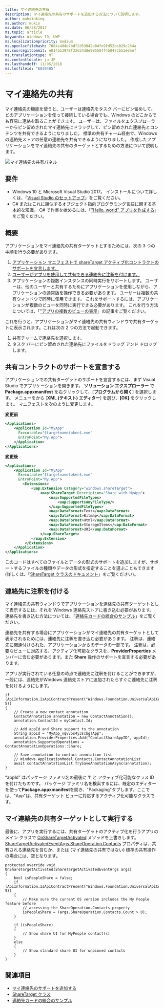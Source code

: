 ```yaml
---
title: マイ連絡先の共有
description: マイ連絡先の共有のサポートを追加する方法について説明します。
author: muhsinking
ms.author: mukin
ms.date: 06/28/2017
ms.topic: article
keywords: Windows 10, UWP
ms.localizationpriority: medium
ms.openlocfilehash: 7084c4dde7bdf2d59842a04fe9fd52bc029c264a
ms.sourcegitcommit: e814a13978f33654d8e995584f4b047cb53e0aef
ms.translationtype: MT
ms.contentlocale: ja-JP
ms.lasthandoff: 11/05/2018
ms.locfileid: "6039485"
---
```

# <a name="my-people-sharing"></a>マイ連絡先の共有

マイ連絡先の機能を使うと、ユーザーは連絡先をタスク バーにピン留めして、どのアプリケーションを使って接続している場合でも、Windows のどこからでも容易に連絡を取ることができます。 ユーザーは、ファイルをエクスプローラーからピン留めされたマイ連絡先にドラッグして、ピン留めされた連絡先とコンテンツを共有できるようになりました。 標準の共有チャーム経由で、Windows の連絡先ストアの任意の連絡先を共有できるようになりました。 作成したアプリケーションをマイ連絡先の共有のターゲットとするための方法について説明します。

![マイ連絡先の共有パネル](images/my-people-sharing.png)

## <a name="requirements"></a>要件

+ Windows 10 と Microsoft Visual Studio 2017。 インストールについて詳しくは、「[Visual Studio のセットアップ](https://docs.microsoft.com/en-us/windows/uwp/get-started/get-set-up)」をご覧ください。
+ C# またはこれに類似するオブジェクト指向プログラミング言語に関する基本的な知識。 C# で作業を始めるには、「["Hello, world" アプリを作成する](https://docs.microsoft.com/en-us/windows/uwp/get-started/create-a-hello-world-app-xaml-universal)」をご覧ください。

## <a name="overview"></a>概要

アプリケーションをマイ連絡先の共有ターゲットとするためには、次の 3 つの手順を行う必要があります。

1. [アプリケーション マニフェストで shareTarget アクティブ化コントラクトのサポートを宣言します。](https://docs.microsoft.com/en-us/windows/uwp/contacts-and-calendar/my-people-sharing#declaring-support-for-the-share-contract)
2. [ユーザーがアプリを使用して共有できる連絡先に注釈を付けます。](https://docs.microsoft.com/en-us/windows/uwp/contacts-and-calendar/my-people-sharing#annotating-contacts)
3. アプリケーションの複数インスタンスの同時実行をサポートします。  ユーザーは、他のユーザーと共有するためにアプリケーションを使用しながら、アプリケーションの通常版を操作できる必要があります。 ユーザーは複数の共有ウィンドウで同時に使用できます。 これをサポートするには、アプリケーションが複数のビューを同時に実行できる必要があります。 これを行う方法については、「["アプリの複数のビューの表示](https://docs.microsoft.com/en-us/windows/uwp/layout/show-multiple-views)」の記事をご覧ください。

これを行うと、アプリケーションがマイ連絡先の共有ウィンドウで共有ターゲットに表示されます。これは次の 2 つの方法で起動できます。
1. 共有チャームで連絡先を選択します。
2. タスク バーにピン留めされた連絡先にファイルをドラッグ アンド ドロップします。

## <a name="declaring-support-for-the-share-contract"></a>共有コントラクトのサポートを宣言する

アプリケーションでの共有ターゲットのサポートを宣言するには、まず Visual Studio でアプリケーションを開きます。 **ソリューション エクスプローラー** で **Package.appxmanifest** を右クリックして、[**プログラムから開く**] を選択します。 メニューをから [**XML (テキスト) エディター**] を選び、**[OK]** をクリックします。 マニフェストを次のように変更します。


**変更前**
```xml
<Applications>
    <Application Id="MyApp"
      Executable="$targetnametoken$.exe"
      EntryPoint="My.App">
    </Application>
</Applications>
```

**変更後**

```xml
<Applications>
    <Application Id="MyApp"
      Executable="$targetnametoken$.exe"
      EntryPoint="My.App">
        <Extensions>
            <uap:Extension Category="windows.shareTarget">
                <uap:ShareTarget Description="Share with MyApp">
                    <uap:SupportedFileTypes>
                        <uap:SupportsAnyFileType/>
                    </uap:SupportedFileTypes>
                    <uap:DataFormat>Text</uap:DataFormat>
                    <uap:DataFormat>Bitmap</uap:DataFormat>
                    <uap:DataFormat>Html</uap:DataFormat>
                    <uap:DataFormat>StorageItems</uap:DataFormat>
                    <uap:DataFormat>URI</uap:DataFormat>
                </uap:ShareTarget>
            </uap:Extension>
         </Extensions>
    </Application>
</Applications>
```

このコードはすべてのファイルとデータの形式のサポートを追加しますが、サポートするファイルの種類やデータの形式を指定することを選ぶこともできます (詳しくは、「[ShareTarget クラスのドキュメント](https://docs.microsoft.com/en-us/uwp/schemas/appxpackage/appxmanifestschema/element-sharetarget)」をご覧ください)。

## <a name="annotating-contacts"></a>連絡先に注釈を付ける

マイ連絡先の共有ウィンドウでアプリケーションを連絡先の共有ターゲットとして表示するには、それを Windows 連絡先ストアに書き込む必要があります。 連絡先を書き込む方法については、「[連絡先カードの統合のサンプル](https://github.com/Microsoft/Windows-universal-samples/tree/6370138b150ca8a34ff86de376ab6408c5587f5d/Samples/ContactCardIntegration)」をご覧ください。 

連絡先を共有する場合にアプリケーションがマイ連絡先の共有ターゲットとして表示されるためには、連絡先に注釈を書き込む必要があります。 注釈は、連絡先に関連付けられた、アプリケーションからのデータの一部です。 注釈は、必要なビューに対応する、アクティブ化可能なクラスを、**ProviderProperties** メンバーに含む必要があります。また **Share** 操作のサポートを宣言する必要があります。

アプリが実行されている任意の時点で連絡先に注釈を付けることができますが、一般には、連絡先がWindows 連絡先ストアに追加されたらすぐに連絡先に注釈を付けるようにします。

```Csharp
if (ApiInformation.IsApiContractPresent("Windows.Foundation.UniversalApiContract", 5))
{
    // Create a new contact annotation
    ContactAnnotation annotation = new ContactAnnotation();
    annotation.ContactId = myContact.Id;

    // Add appId and Share support to the annotation
    String appId = "MyApp_vqvv5s4y3scbg!App";
    annotation.ProviderProperties.Add("ContactShareAppID", appId);
    annotation.SupportedOperations = ContactAnnotationOperations::Share;

    // Save annotation to contact annotation list
    // Windows.ApplicationModel.Contacts.ContactAnnotationList 
    await contactAnnotationList.TrySaveAnnotationAsync(annotation);
}
```

“appId” はパッケージ ファミリ名の最後に ‘!’ と アクティブ化可能なクラス ID を付けたものです。 パッケージ ファミリ名を検索するには、既定のエディターを使って**Package.appxmanifest**を開き、"Packaging"タブします。ここでは、"App"は、共有ターゲット ビューに対応するアクティブ化可能なクラスです。

## <a name="running-as-a-my-people-share-target"></a>マイ連絡先の共有ターゲットとして実行する

最後に、アプリを実行するには、共有ターゲットのアクティブ化を行うアプリのメイン クラスで [OnShareTargetActivated](https://docs.microsoft.com/en-us/uwp/api/Windows.UI.Xaml.Application#Windows_UI_Xaml_Application_OnShareTargetActivated_Windows_ApplicationModel_Activation_ShareTargetActivatedEventArgs_) メソッドを上書きします。 [ShareTargetActivatedEventArgs.ShareOperation.Contacts](https://docs.microsoft.com/en-us/uwp/api/windows.applicationmodel.datatransfer.sharetarget.shareoperation#Properties) プロパティは、共有される連絡先を含むか、または (マイ連絡先の共有ではない) 標準の共有操作の場合には、空となります。

```Csharp
protected override void OnShareTargetActivated(ShareTargetActivatedEventArgs args)
{
    bool isPeopleShare = false;
    if (ApiInformation.IsApiContractPresent("Windows.Foundation.UniversalApiContract", 5))
    {
        // Make sure the current OS version includes the My People feature before
        // accessing the ShareOperation.Contacts property
        isPeopleShare = (args.ShareOperation.Contacts.Count > 0);
    }

    if (isPeopleShare)
    {
        // Show share UI for MyPeople contact(s)
    }
    else
    {
        // Show standard share UI for unpinned contacts
    }
}
```

## <a name="see-also"></a>関連項目
+ [マイ連絡先のサポートを追加する](my-people-support.md)
+ [ShareTarget クラス](https://docs.microsoft.com/en-us/uwp/schemas/appxpackage/appxmanifestschema/element-sharetarget)
+ [連絡先カードの統合のサンプル](https://github.com/Microsoft/Windows-universal-samples/tree/6370138b150ca8a34ff86de376ab6408c5587f5d/Samples/ContactCardIntegration)
